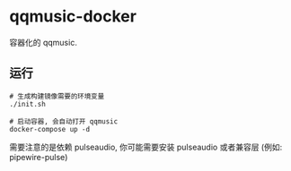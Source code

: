# qqmusic-docker

容器化的 qqmusic.  

## 运行

```
# 生成构建镜像需要的环境变量
./init.sh

# 启动容器, 会自动打开 qqmusic
docker-compose up -d
```

需要注意的是依赖 pulseaudio, 你可能需要安装 pulseaudio 或者兼容层 (例如:  pipewire-pulse)
